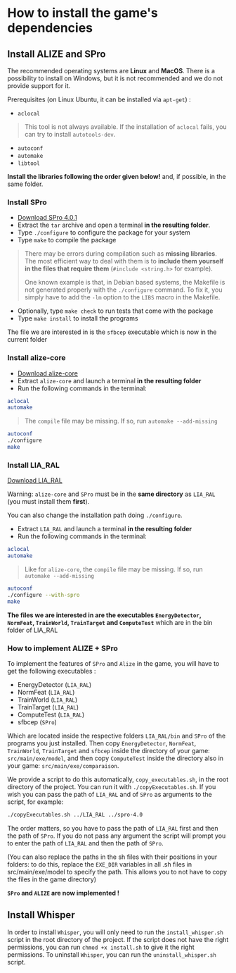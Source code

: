 # How to install the game's dependencies

## Install ALIZE and SPro

The recommended operating systems are **Linux** and **MacOS**. There is a possibility to install on Windows, but it is not recommended and we do not provide support for it.

Prerequisites (on Linux Ubuntu, it can be installed via `apt-get`) :

- `aclocal`

> This tool is not always available. If the installation of `aclocal` fails, you can try to install `autotools-dev`.

- `autoconf`
- `automake`
- `libtool`

**Install the libraries following the order given below!** and, if possible, in the same folder.

### Install SPro

- [Download SPro 4.0.1](http://www.irisa.fr/metiss/guig/spro/spro-4.0.1/spro-4.0.1.tar.gz)
- Extract the `tar` archive and open a terminal **in the resulting folder**.
- Type `./configure` to configure the package for your system
- Type `make` to compile the package

> There may be errors during compilation such as **missing libraries**. The most efficient way to deal with them is to **include them yourself in the files that require them** (`#include <string.h>` for example).
>
> One known example is that, in Debian based systems, the Makefile is not generated properly with the `./configure` command. To fix it, you simply have to add the `-lm` option to the `LIBS` macro in the Makefile.

- Optionally, type `make check` to run tests that come with the package
- Type `make install` to install the programs

The file we are interested in is the `sfbcep` executable which is now in the current folder

### Install alize-core

- [Download alize-core](https://github.com/ALIZE-Speaker-Recognition/alize-core)
- Extract `alize-core` and launch a terminal **in the resulting folder**
- Run the following commands in the terminal:

```bash
aclocal
automake
```

> The `compile` file may be missing. If so, run `automake --add-missing`

```bash
autoconf
./configure
make
```

### Install LIA_RAL

[Download LIA_RAL](https://github.com/ALIZE-Speaker-Recognition/LIA_RAL)

Warning: `alize-core` and `SPro` must be in the **same directory** as `LIA_RAL` (you must install them **first**).

You can also change the installation path doing `./configure`.

- Extract `LIA_RAL` and launch a terminal **in the resulting folder**
- Run the following commands in the terminal:

```bash
aclocal
automake
```

> Like for `alize-core`, the `compile` file may be missing. If so, run `automake --add-missing`

```bash
autoconf
./configure --with-spro
make
```

**The files we are interested in are the executables `EnergyDetector`, `NormFeat`, `TrainWorld`, `TrainTarget` and `ComputeTest`** which are in the bin folder of LIA_RAL

### How to implement ALIZE + SPro

To implement the features of `SPro` and `Alize` in the game, you will have to get the following executables :

- EnergyDetector (`LIA_RAL`)
- NormFeat (`LIA_RAL`)
- TrainWorld (`LIA_RAL`)
- TrainTarget (`LIA_RAL`)
- ComputeTest (`LIA_RAL`)
- sfbcep (`SPro`)

Which are located inside the respective folders `LIA_RAL/bin` and `SPro` of the programs you just installed.
Then copy `EnergyDetector`, `NormFeat`, `TrainWorld`, `TrainTarget` and `sfbcep` inside the directory of your game: `src/main/exe/model`, and then copy `ComputeTest` inside the directory also in your game: `src/main/exe/comparaison`.

We provide a script to do this automatically, `copy_executables.sh`, in the root directory of the project. You can run it with `./copyExecutables.sh`. If you wish you can pass the path of `LIA_RAL` and of `SPro` as arguments to the script, for example:

```bash
./copyExecutables.sh ../LIA_RAL ../spro-4.0
```

The order matters, so you have to pass the path of `LIA_RAL` first and then the path of `SPro`. If you do not pass any argument the script will prompt you to enter the path of `LIA_RAL` and then the path of `SPro`.

(You can also replace the paths in the sh files with their positions in your folders: to do this, replace the `EXE_DIR` variables in all .sh files in src/main/exe/model to specify the path. This allows you to not have to copy the files in the game directory)

**`SPro` and `ALIZE` are now implemented !**

## Install Whisper

In order to install `Whisper`, you will only need to run the `install_whisper.sh` script in the root directory of the project.
If the script does not have the right permissions, you can run `chmod +x install.sh` to give it the right permissions.
To uninstall `Whisper`, you can run the `uninstall_whisper.sh` script.
